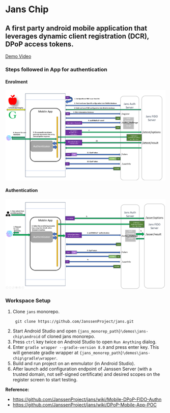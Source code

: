 # Jans Chip

## A  first party android mobile application that leverages dynamic client registration (DCR), DPoP access tokens.

[Demo Video](https://www.loom.com/embed/66e145e3bba4406ebda53715168ca8f9?sid=e946f580-587e-4c55-8ea8-3845d6ae4ce9)


### Steps followed in App for authentication

#### Enrolment

![](./docs/enrolment.png)

#### Authentication

![](./docs/authentication.png)

### Workspace Setup

1. Clone `jans` monorepo.
   ```
    git clone https://github.com/JanssenProject/jans.git
   ```
2. Start Android Studio and open `{jans_monorep_path}\demos\jans-chip\android` of cloned jans monorepo. 
3. Press `ctrl` key twice on Android Studio to open `Run Anything` dialog.
4. Enter `gradle wrapper --gradle-version 8.0` and press enter key. This will generate gradle wrapper at `{jans_monorep_path}\demos\jans-chip\gradle\wrapper`. 
5. Build and run project on an emmulator (in Android Studio).
6. After launch add configuration endpoint of Janssen Server (with a trusted
   domain, not self-signed certificate) and desired scopes on the register screen
   to start testing.

**Reference:**
- https://github.com/JanssenProject/jans/wiki/Mobile-DPoP-FIDO-Authn
- https://github.com/JanssenProject/jans/wiki/DPoP-Mobile-App-POC